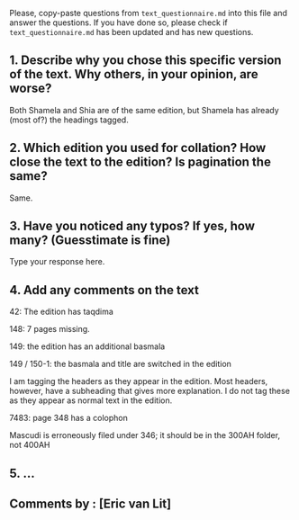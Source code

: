 

Please, copy-paste questions from `text_questionnaire.md` into this file and answer the questions.
If you have done so, please check if `text_questionnaire.md` has been updated and has new questions.

## 1. Describe why you chose this specific version of the text. Why others, in your opinion, are worse?

Both Shamela and Shia are of the same edition, but Shamela has already (most of?) the headings tagged.

## 2. Which edition you used for collation? How close the text to the edition? Is pagination the same?

Same.

## 3. Have you noticed any typos? If yes, how many? (Guesstimate is fine)

Type your response here.

## 4. Add any comments on the text

42: The edition has taqdima

148: 7 pages missing.

149: the edition has an additional basmala

149 / 150-1: the basmala and title are switched in the edition

I am tagging the headers as they appear in the edition. Most headers, however, have a subheading that gives more explanation. I do not tag these as they appear as normal text in the edition.

7483: page 348 has a colophon

Mascudi is erroneously filed under 346; it should be in the 300AH folder, not 400AH

## 5. ...

## Comments by : [Eric van Lit]